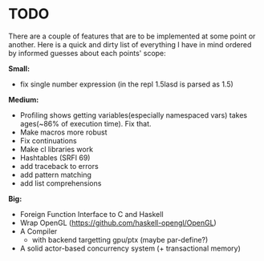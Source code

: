 # TODO

There are a couple of features that are to be implemented at some point or another.
Here is a quick and dirty list of everything I have in mind ordered by informed guesses
about each points' scope:

**Small:**
* fix single number expression (in the repl 1.5lasd is parsed as 1.5)

**Medium:**
* Profiling shows getting variables(especially namespaced vars) takes ages(~86% of execution time). Fix that.
* Make macros more robust
* Fix continuations
* Make cl libraries work
* Hashtables (SRFI 69)
* add traceback to errors
* add pattern matching
* add list comprehensions

**Big:**
* Foreign Function Interface to C and Haskell
* Wrap OpenGL (https://github.com/haskell-opengl/OpenGL)
* A Compiler
  - with backend targetting gpu/ptx (maybe par-define?)
* A solid actor-based concurrency system (+ transactional memory)

